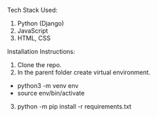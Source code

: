 Tech Stack Used:
1. Python (Django) 
2. JavaScript
3. HTML, CSS

Installation Instructions:
1. Clone the repo.
2. In the parent folder create virtual environment. 
- python3 -m venv env
- source env/bin/activate
3. python -m pip install -r requirements.txt
